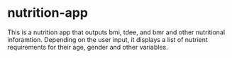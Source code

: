 # nutrition-app
This is a nutrition app that outputs  bmi, tdee, and bmr and other nutritional inforamtion.
Depending on the user input, it  displays a list of nutrient requirements for their age, gender and other variables. 
